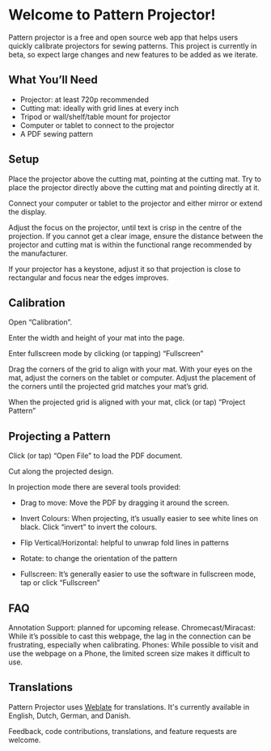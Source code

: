 # Welcome to Pattern Projector!

Pattern projector is a free and open source web app that helps users quickly calibrate projectors for sewing patterns. This project is currently in beta, so expect large changes and new features to be added as we iterate.

## What You’ll Need

* Projector: at least 720p recommended
* Cutting mat: ideally with grid lines at every inch
* Tripod or wall/shelf/table mount for projector
* Computer or tablet to connect to the projector
* A PDF sewing pattern

## Setup

Place the projector above the cutting mat, pointing at the cutting mat. Try to place the projector directly above the cutting mat and pointing directly at it.

Connect your computer or tablet to the projector and either mirror or extend the display.

Adjust the focus on the projector, until text is crisp in the centre of the projection.  If you cannot get a clear image, ensure the distance between the projector and cutting mat is within the functional range recommended  by the manufacturer.

If your projector has a keystone, adjust it so that projection is close to rectangular and focus near the edges improves.

## Calibration

Open “Calibration”.

Enter the width and height of your mat into the page.

Enter fullscreen mode by clicking (or tapping) “Fullscreen”

Drag the corners of the grid to align with your mat. With your eyes on the mat, adjust the corners on the tablet or computer.
Adjust the placement of the corners until the projected grid matches your mat’s grid.

When the projected grid is aligned with your mat, click (or tap) “Project Pattern”

## Projecting a Pattern

Click (or tap) “Open File” to load the  PDF document.

Cut along the projected design.

In projection mode there are several tools provided:

* Drag to move: Move the PDF by dragging it around the screen.

* Invert Colours: When projecting, it’s usually easier to see white lines on black. Click “invert” to invert the colours.

* Flip Vertical/Horizontal: helpful to unwrap fold lines in patterns

* Rotate: to change the orientation of the pattern

* Fullscreen: It’s generally easier to use the software in fullscreen mode, tap or click “Fullscreen”

## FAQ

Annotation Support: planned for upcoming release.
Chromecast/Miracast: While it’s possible to cast this webpage, the lag in the connection can be frustrating, especially when calibrating.
Phones: While possible to visit and use the webpage on a Phone, the limited screen size makes it difficult to use.

## Translations

Pattern Projector uses [Weblate](https://hosted.weblate.org/projects/pattern-projector/pattern-projector/) for translations. It's currently available in English, Dutch, German, and Danish.

Feedback, code contributions, translations, and feature requests are welcome.
